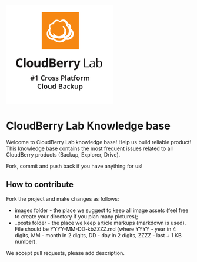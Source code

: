 ![CloudBerry Lab](/images/cblogo-vertical-black-bg-transparent.png)

# CloudBerry Lab Knowledge base

Welcome to CloudBerry Lab knowledge base! Help us build reliable product! This knowledge base contains the most frequent issues related to all CloudBerry products (Backup, Explorer, Drive).

Fork, commit and push back if you have anything for us!

## How to contribute

Fork the project and make changes as follows:

* images folder - the place we suggest to keep all image assets (feel free to create your directory if you plan many pictures);
* _posts folder - the place we keep article markups (markdown is used). File should be YYYY-MM-DD-kbZZZZ.md (where YYYY - year in 4 digits, MM - month in 2 digits, DD - day in 2 digits, ZZZZ - last + 1 KB number).

We accept pull requests, please add description.
